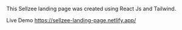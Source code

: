  This Sellzee landing page was created using React Js and Tailwind.

 Live Demo
 https://sellzee-landing-page.netlify.app/
